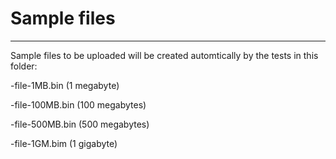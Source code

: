 # Sample files
---
Sample files to be uploaded will be created automtically by the tests in this folder:

-file-1MB.bin (1 megabyte)

-file-100MB.bin (100 megabytes)

-file-500MB.bin (500 megabytes)

-file-1GM.bim (1 gigabyte)



